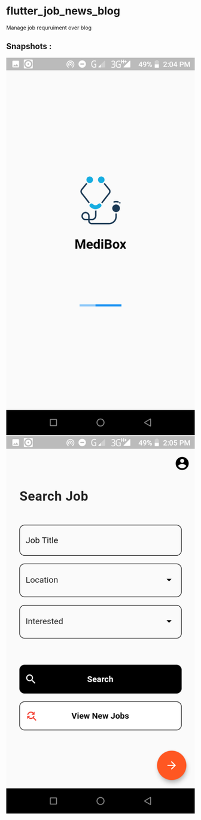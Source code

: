 # flutter_job_news_blog

Manage job requruiment over blog

## Snapshots : 
![Splash Screen](https://github.com/hkobir/job_news_flutter/blob/master/snapshots/1.png)
![Search Job](https://github.com/hkobir/job_news_flutter/blob/master/snapshots/2.png)

